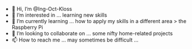 - 👋 Hi, I’m @Ing-Oct-Kloss
- 👀 I’m interested in ... learning new skills
- 🌱 I’m currently learning ... how to apply my skills in a different area > the Raspberry Pi
- 💞️ I’m looking to collaborate on ... some nifty home-related projects
- 📫 How to reach me ... may sometimes be difficult ...

<!---
Ing-Oct-Kloss/Ing-Oct-Kloss is a ✨ special ✨ repository because its `README.md` (this file) appears on your GitHub profile.
You can click the Preview link to take a look at your changes.
--->
